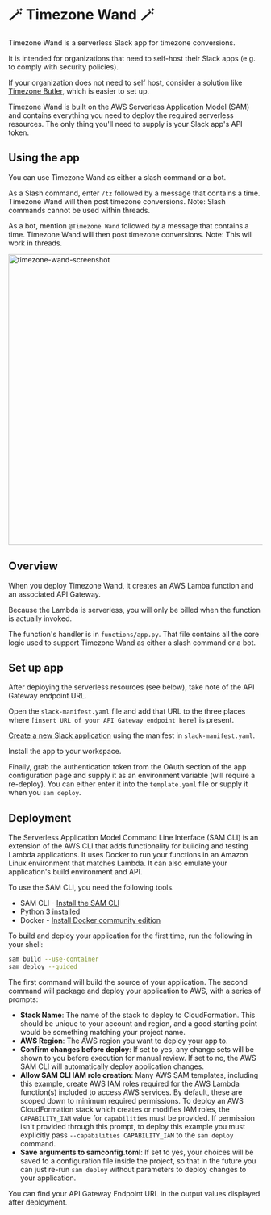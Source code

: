 # 🪄 Timezone Wand 🪄

Timezone Wand is a serverless Slack app for timezone conversions.

It is intended for organizations that need to self-host their Slack apps (e.g. to comply with security policies).

If your organization does not need to self host, consider a solution like [Timezone Butler](https://slack.com/apps/AE9AXUV4G-timezone-butler), which is easier to set up.

Timezone Wand is built on the AWS Serverless Application Model (SAM) and contains everything you need to deploy the required serverless resources.  The only thing you'll need to supply is your Slack app's API token.


## Using the app

You can use Timezone Wand as either a slash command or a bot.

As a Slash command, enter `/tz` followed by a message that contains a time.  Timezone Wand will then post timezone conversions.  Note: Slash commands cannot be used within threads.

As a bot, mention `@Timezone Wand` followed by a message that contains a time.  Timezone Wand will then post timezone conversions.  Note: This will work in threads.


<img width="576" alt="timezone-wand-screenshot" src="https://user-images.githubusercontent.com/917943/235697083-87914ac5-5447-4ed2-bae6-4785ef77c593.png">


## Overview

When you deploy Timezone Wand, it creates an AWS Lamba function and an associated API Gateway.

Because the Lambda is serverless, you will only be billed when the function is actually invoked.

The function's handler is in `functions/app.py`.  That file contains all the core logic used to support Timezone Wand as either a slash command or a bot.


## Set up app

After deploying the serverless resources (see below), take note of the API Gateway endpoint URL.

Open the `slack-manifest.yaml` file and add that URL to the three places where `[insert URL of your API Gateway endpoint here]` is present.

[Create a new Slack application](https://api.slack.com/apps) using the manifest in `slack-manifest.yaml`.

Install the app to your workspace.

Finally, grab the authentication token from the OAuth section of the app configuration page and supply it
as an environment variable (will require a re-deploy).  You can either enter it into the `template.yaml`
file or supply it when you `sam deploy`.


## Deployment

The Serverless Application Model Command Line Interface (SAM CLI) is an extension of the AWS CLI that adds functionality for building and testing Lambda applications. It uses Docker to run your functions in an Amazon Linux environment that matches Lambda. It can also emulate your application's build environment and API.

To use the SAM CLI, you need the following tools.

* SAM CLI - [Install the SAM CLI](https://docs.aws.amazon.com/serverless-application-model/latest/developerguide/serverless-sam-cli-install.html)
* [Python 3 installed](https://www.python.org/downloads/)
* Docker - [Install Docker community edition](https://hub.docker.com/search/?type=edition&offering=community)

To build and deploy your application for the first time, run the following in your shell:

```bash
sam build --use-container
sam deploy --guided
```

The first command will build the source of your application. The second command will package and deploy your application to AWS, with a series of prompts:

* **Stack Name**: The name of the stack to deploy to CloudFormation. This should be unique to your account and region, and a good starting point would be something matching your project name.
* **AWS Region**: The AWS region you want to deploy your app to.
* **Confirm changes before deploy**: If set to yes, any change sets will be shown to you before execution for manual review. If set to no, the AWS SAM CLI will automatically deploy application changes.
* **Allow SAM CLI IAM role creation**: Many AWS SAM templates, including this example, create AWS IAM roles required for the AWS Lambda function(s) included to access AWS services. By default, these are scoped down to minimum required permissions. To deploy an AWS CloudFormation stack which creates or modifies IAM roles, the `CAPABILITY_IAM` value for `capabilities` must be provided. If permission isn't provided through this prompt, to deploy this example you must explicitly pass `--capabilities CAPABILITY_IAM` to the `sam deploy` command.
* **Save arguments to samconfig.toml**: If set to yes, your choices will be saved to a configuration file inside the project, so that in the future you can just re-run `sam deploy` without parameters to deploy changes to your application.

You can find your API Gateway Endpoint URL in the output values displayed after deployment.
